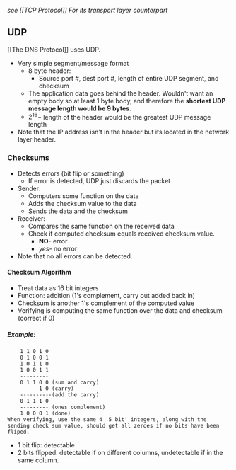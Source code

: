 *see [[TCP Protocol]] For its transport layer counterpart*
## UDP 
[[The DNS Protocol]] uses UDP.
- Very simple segment/message format
	- 8 byte header:
		- Source port #, dest port #, length of entire UDP segment, and checksum
	- The application data goes behind the header. Wouldn't want an empty body so at least 1 byte body, and therefore the **shortest UDP message length would be 9 bytes**.
	- $2^{16} -$ length of the header would be the greatest UDP message length 
- Note that the IP address isn't in the header but its located in the network layer header.

### Checksums
- Detects errors (bit flip or something)
	- If error is detected, UDP just discards the packet
- Sender:
	- Computers some function on the data
	- Adds the checksum value to the data
	- Sends the data and the checksum
- Receiver:
	- Compares the same function on the received data
	- Check if computed checksum equals received checksum value.
		- **NO-** error
		- *yes-* no error
- Note that no all errors can be detected. 
#### Checksum Algorithm
- Treat data as 16 bit integers
- Function: addition (1's complement, carry out added back in)
- Checksum is another 1's complement of the computed value
- Verifying is computing the same function over the data and checksum (correct if 0)
##### Example:
``` (5 bit integer)
	1 1 0 1 0
	0 1 0 0 1
	1 0 1 1 0
	1 0 0 1 1 
	---------
	0 1 1 0 0 (sum and carry)
		  1 0 (carry)
	----------(add the carry)
	0 1 1 1 0
	--------- (ones complement)
	1 0 0 0 1 (done)
When verifying, use the same 4 '5 bit' integers, along with the sending check sum value, should get all zeroes if no bits have been fliped.
```

- 1 bit flip: detectable
- 2 bits flipped: detectable if on different columns, undetectable if in the same column.
